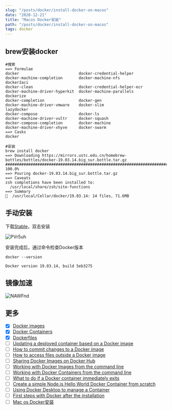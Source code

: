 ```yaml
---
slug: "/posts/docker/install-docker-on-macos"
date: "2020-12-21"
title: "Macos Docker安装"
path: "/posts/docker/install-docker-on-macos"
tags: docker
---
```


## brew安装docker

``` shell
#搜索
==> Formulae
docker                          docker-credential-helper        docker-machine-completion       docker-machine-nfs              docker2aci
docker-clean                    docker-credential-helper-ecr    docker-machine-driver-hyperkit  docker-machine-parallels        dockerize
docker-completion               docker-gen                      docker-machine-driver-vmware    docker-slim                     lazydocker
docker-compose                  docker-ls                       docker-machine-driver-vultr     docker-squash
docker-compose-completion       docker-machine                  docker-machine-driver-xhyve     docker-swarm
==> Casks
docker

#安装
brew install docker                                                                                                          
==> Downloading https://mirrors.ustc.edu.cn/homebrew-bottles/bottles/docker-19.03.14.big_sur.bottle.tar.gz
######################################################################## 100.0%
==> Pouring docker-19.03.14.big_sur.bottle.tar.gz
==> Caveats
zsh completions have been installed to:
  /usr/local/share/zsh/site-functions
==> Summary
🍺  /usr/local/Cellar/docker/19.03.14: 14 files, 71.6MB
```

## 手动安装

下载[Stable](https://download.docker.com/mac/stable/Docker.dmg)，双击安装

![PVr5uh](https://cdn.jsdelivr.net/gh/manonicu/pics@master/uPic/PVr5uh.jpg)

安装完成后，通过命令检查Docker版本

``` shell
docker --version

Docker version 19.03.14, build 5eb3275
```

## 镜像加速

![NAWFnd](https://cdn.jsdelivr.net/gh/manonicu/pics@master/uPic/NAWFnd.png)

## 更多

- [x] [Docker images](./Docker%20images)
- [x] [Docker Containers](./Docker%20Containers)
- [x] [Dockerfiles](./Dockerfiles)
- [ ] [Updating a deployed container based on a Docker image]()
- [ ] [How to commit changes to a Docker image]()
- [ ] [How to access files outside a Docker image]()
- [ ] [Sharing Docker Images on Docker Hub]()
- [ ] [Working with Docker Images from the command line]()
- [ ] [Working with Docker Containers from the command line]()
- [ ] [What to do if a Docker container immediately exits]()
- [ ] [Create a simple Node.js Hello World Docker Container from scratch]()
- [ ] [Using Docker Desktop to manage a Container]()
- [ ] [First steps with Docker after the installation]()
- [ ] [Mac os Docker安装](./Macos%20%20Docker安装)